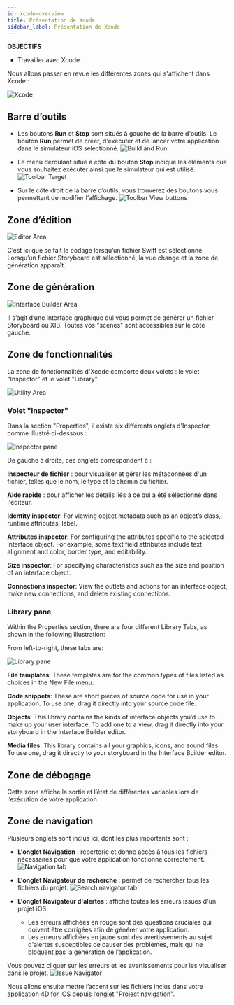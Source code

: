 ```yaml
---
id: xcode-overview
title: Présentation de Xcode
sidebar_label: Présentation de Xcode
---
```

<div class = "objectives"> 

**OBJECTIFS**

* Travailler avec Xcode</div> 

Nous allons passer en revue les différentes zones qui s'affichent dans Xcode :

![Xcode](assets/customize-with-xcode/Discover-Xcode-4D-for-iOS.png)

## Barre d’outils

* Les boutons **Run** et **Stop** sont situés à gauche de la barre d'outils. Le bouton **Run** permet de créer, d'exécuter et de lancer votre application dans le simulateur iOS sélectionné. ![Build and Run](assets/customize-with-xcode/Toolbar-Build-and-Run-Xcode-4D-for-iOS.png)

* Le menu déroulant situé à côté du bouton **Stop** indique les éléments que vous souhaitez exécuter ainsi que le simulateur qui est utilisé. ![Toolbar Target](assets/customize-with-xcode/Toolbar-Target-simulator-Xcode-4D-for-iOS.png)

* Sur le côté droit de la barre d’outils, vous trouverez des boutons vous permettant de modifier l’affichage. ![Toolbar View buttons](assets/customize-with-xcode/Toolbar-View-buttons-Xcode-4D-for-iOS.png)

## Zone d’édition

![Editor Area](assets/customize-with-xcode/Editor-Xcode-4D-for-iOS.png)

C’est ici que se fait le codage lorsqu’un fichier Swift est sélectionné. Lorsqu’un fichier Storyboard est sélectionné, la vue change et la zone de génération apparaît.

## Zone de génération

![Interface Builder Area](assets/customize-with-xcode/Interface-Builder-Xcode-4D-for-iOS.png)

Il s’agit d’une interface graphique qui vous permet de générer un fichier Storyboard ou XIB. Toutes vos "scènes" sont accessibles sur le côté gauche.

## Zone de fonctionnalités

La zone de fonctionnalités d'Xcode comporte deux volets : le volet "Inspector" et le volet "Library".

![Utility Area](assets/customize-with-xcode/Utility-Xcode-4D-for-iOS.png)

### Volet "Inspector"

Dans la section "Properties", il existe six différents onglets d'Inspector, comme illustré ci-dessous :

![Inspector pane](assets/customize-with-xcode/Xcode-Inspector-pane.png)

De gauche à droite, ces onglets correspondent à :

**Inspecteur de fichier** : pour visualiser et gérer les métadonnées d'un fichier, telles que le nom, le type et le chemin du fichier.

**Aide rapide** : pour afficher les détails liés à ce qui a été sélectionné dans l'éditeur.

**Identity inspector**: For viewing object metadata such as an object’s class, runtime attributes, label.

**Attributes inspector**: For configuring the attributes specific to the selected interface object. For example, some text field attributes include text alignment and color, border type, and editability.

**Size inspector**: For specifying characteristics such as the size and position of an interface object.

**Connections inspector**: View the outlets and actions for an interface object, make new connections, and delete existing connections.

### Library pane

Within the Properties section, there are four different Library Tabs, as shown in the following illustration:

From left-to-right, these tabs are:

![Library pane](assets/customize-with-xcode/Xcode-Library-pane.png)

**File templates**: These templates are for the common types of files listed as choices in the New File menu.

**Code snippets**: These are short pieces of source code for use in your application. To use one, drag it directly into your source code file.

**Objects**: This library contains the kinds of interface objects you’d use to make up your user interface. To add one to a view, drag it directly into your storyboard in the Interface Builder editor.

**Media files**: This library contains all your graphics, icons, and sound files. To use one, drag it directly to your storyboard in the Interface Builder editor.

## Zone de débogage

Cette zone affiche la sortie et l’état de différentes variables lors de l’exécution de votre application.

## Zone de navigation

Plusieurs onglets sont inclus ici, dont les plus importants sont :

* **L'onglet Navigation** : répertorie et donne accès à tous les fichiers nécessaires pour que votre application fonctionne correctement. ![Navigation tab](assets/customize-with-xcode/Project-Navigation-Editor-Xcode-4D-for-iOS.png)

* **L'onglet Navigateur de recherche** : permet de rechercher tous les fichiers du projet. ![Search navigator tab](assets/customize-with-xcode/Search-Navigator-Xcode-4D-for-iOS.png)

* **L'onglet Navigateur d'alertes** : affiche toutes les erreurs issues d'un projet iOS.
    
    * Les erreurs affichées en rouge sont des questions cruciales qui doivent être corrigées afin de générer votre application. 
    * Les erreurs affichées en jaune sont des avertissements au sujet d'alertes susceptibles de causer des problèmes, mais qui ne bloquent pas la génération de l’application. 

Vous pouvez cliquer sur les erreurs et les avertissements pour les visualiser dans le projet. ![Issue Navigator](assets/customize-with-xcode/Issue-Navigator-Xcode-4D-for-iOS.png)

Nous allons ensuite mettre l’accent sur les fichiers inclus dans votre application 4D for iOS depuis l’onglet "Project navigation".